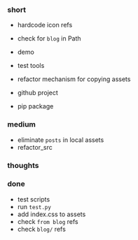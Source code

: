 ### short

- hardcode icon refs
- check for `blog` in Path
- demo
- test tools
- refactor mechanism for copying assets

- github project
- pip package

### medium

- eliminate `posts` in local assets
- refactor_src

### thoughts

### done

- test scripts
- run `test.py`
- add index.css to assets
- check `from blog` refs
- check `blog/` refs

